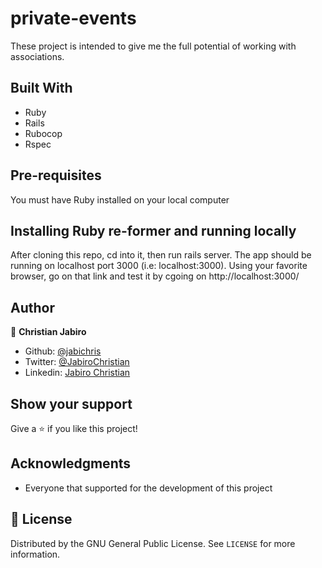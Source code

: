 # private-events

These project is intended to give me the full potential of working with associations.

## Built With

- Ruby
- Rails
- Rubocop
- Rspec

## Pre-requisites

You must have Ruby installed on your local computer

## Installing Ruby re-former and running locally

After cloning this repo, cd into it, then run rails server. The app should be running on localhost port 3000 (i.e: localhost:3000). Using your favorite browser, go on that link and test it by cgoing on http://localhost:3000/

## Author

👤 **Christian Jabiro**

- Github: [@jabichris](https://github.com/jabichris)
- Twitter: [@JabiroChristian](https://twitter.com/JabiroChristian)
- Linkedin: [Jabiro Christian](https://www.linkedin.com/in/jabiro-christian-b01054115/)

## Show your support

Give a ⭐️ if you like this project!

## Acknowledgments

- Everyone that supported for the development of this project

## 📝 License

Distributed by the GNU General Public License. See `LICENSE` for more information.

